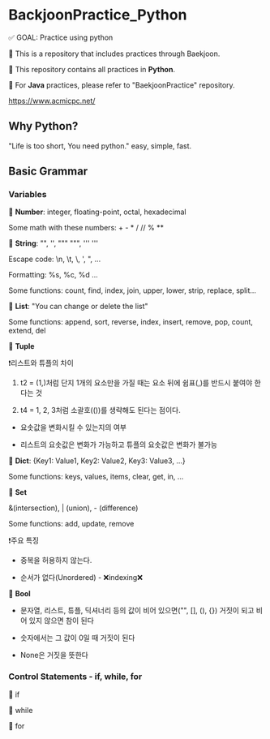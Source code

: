# BackjoonPractice_Python

✅ GOAL: Practice using python

📌 This is a repository that includes practices through Baekjoon.

📌 This repository contains all practices in **Python**.

📌 For **Java** practices, please refer to "BaekjoonPractice" repository.

https://www.acmicpc.net/

## Why Python?
"Life is too short, You need python."
easy, simple, fast.

## Basic Grammar

### Variables

📌 **Number**: integer, floating-point, octal, hexadecimal

Some math with these numbers: + - * / // % **

📌 **String**: "", '', """ """, ''' '''

Escape code: \n, \t, \\, \', \", ...

Formatting: %s, %c, %d ...

Some functions: count, find, index, join, upper, lower, strip, replace, split...

📌 **List**: "You can change or delete the list"

Some functions: append, sort, reverse, index, insert, remove, pop, count, extend, del

📌 **Tuple**

❗️리스트와 튜플의 차이

1. t2 = (1,)처럼 단지 1개의 요소만을 가질 때는 요소 뒤에 쉼표(,)를 반드시 붙여야 한다는 것

2. t4 = 1, 2, 3처럼 소괄호(())를 생략해도 된다는 점이다.
   
- 요솟값을 변화시킬 수 있는지의 여부
  
- 리스트의 요솟값은 변화가 가능하고 튜플의 요솟값은 변화가 불가능

📌 **Dict**: {Key1: Value1, Key2: Value2, Key3: Value3, ...}

Some functions: keys, values, items, clear, get, in, ...

📌 **Set**

&(intersection), | (union), - (difference)

Some functions: add, update, remove

❗️주요 특징

- 중복을 허용하지 않는다.
  
- 순서가 없다(Unordered) - ❌indexing❌

📌 **Bool**

- 문자열, 리스트, 튜플, 딕셔너리 등의 값이 비어 있으면("", [], (), {}) 거짓이 되고 비어 있지 않으면 참이 된다
  
- 숫자에서는 그 값이 0일 때 거짓이 된다
  
- None은 거짓을 뜻한다

### Control Statements - if, while, for

📌 if

📌 while

📌 for
